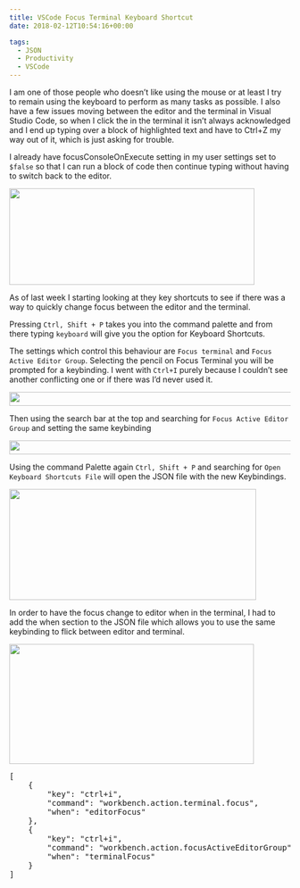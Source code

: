 ```yaml
---
title: VSCode Focus Terminal Keyboard Shortcut
date: 2018-02-12T10:54:16+00:00

tags:
  - JSON
  - Productivity
  - VSCode
---
```

I am one of those people who doesn&#8217;t like using the mouse or at least I try to remain using the keyboard to perform as many tasks as possible. I also have a few issues moving between the editor and the terminal in Visual Studio Code, so when I click the in the terminal it isn&#8217;t always acknowledged and I end up typing over a block of highlighted text and have to Ctrl+Z my way out of it, which is just asking for trouble.

I already have focusConsoleOnExecute setting in my user settings set to `$false` so that I can run a block of code then continue typing without having to switch back to the editor.

<img class="aligncenter size-full wp-image-218" src="http://millerb.co.uk/wp-content/uploads/2018/02/2018-02-12_10-18-26.png" alt="" width="439" height="173" srcset="https://millerb.co.uk/wp-content/uploads/2018/02/2018-02-12_10-18-26-300x118.png 300w, https://millerb.co.uk/wp-content/uploads/2018/02/2018-02-12_10-18-26.png 439w" sizes="(max-width: 439px) 100vw, 439px" />

As of last week I starting looking at they key shortcuts to see if there was a way to quickly change focus between the editor and the terminal.

Pressing `Ctrl, Shift + P` takes you into the command palette and from there typing `keyboard` will give you the option for Keyboard Shortcuts.

The settings which control this behaviour are `Focus terminal` and `Focus Active Editor Group`. Selecting the pencil on Focus Terminal you will be prompted for a keybinding. I went with `Ctrl+I` purely because I couldn&#8217;t see another conflicting one or if there was I&#8217;d never used it.

<img class="aligncenter size-full wp-image-219" src="http://millerb.co.uk/wp-content/uploads/2018/02/2018-02-12_10-24-15.png" alt="" width="704" height="25" srcset="https://millerb.co.uk/wp-content/uploads/2018/02/2018-02-12_10-24-15-300x11.png 300w, https://millerb.co.uk/wp-content/uploads/2018/02/2018-02-12_10-24-15.png 704w" sizes="(max-width: 704px) 100vw, 704px" />

Then using the search bar at the top and searching for `Focus Active Editor Group` and setting the same keybinding

<img class="aligncenter size-full wp-image-221" src="http://millerb.co.uk/wp-content/uploads/2018/02/2018-02-12_10-43-10.png" alt="" width="666" height="25" srcset="https://millerb.co.uk/wp-content/uploads/2018/02/2018-02-12_10-43-10-300x11.png 300w, https://millerb.co.uk/wp-content/uploads/2018/02/2018-02-12_10-43-10.png 666w" sizes="(max-width: 666px) 100vw, 666px" />

Using the command Palette again `Ctrl, Shift + P` and searching for `Open Keyboard Shortcuts File` will open the JSON file with the new Keybindings.

<img class="aligncenter size-full wp-image-222" src="http://millerb.co.uk/wp-content/uploads/2018/02/2018-02-12_10-46-01.png" alt="" width="442" height="199" srcset="https://millerb.co.uk/wp-content/uploads/2018/02/2018-02-12_10-46-01-300x135.png 300w, https://millerb.co.uk/wp-content/uploads/2018/02/2018-02-12_10-46-01.png 442w" sizes="(max-width: 442px) 100vw, 442px" />

In order to have the focus change to editor when in the terminal, I had to add the when section to the JSON file which allows you to use the same keybinding to flick between editor and terminal.

<img class="aligncenter size-full wp-image-225" src="http://millerb.co.uk/wp-content/uploads/2018/02/2018-02-12_10-51-01.png" alt="" width="438" height="215" srcset="https://millerb.co.uk/wp-content/uploads/2018/02/2018-02-12_10-51-01-300x147.png 300w, https://millerb.co.uk/wp-content/uploads/2018/02/2018-02-12_10-51-01.png 438w" sizes="(max-width: 438px) 100vw, 438px" />

<pre class="prettyprint lang-json" data-start-line="1" data-visibility="visible" data-highlight="" data-caption="">[
    {
        "key": "ctrl+i",
        "command": "workbench.action.terminal.focus",
        "when": "editorFocus"
    },
    {
        "key": "ctrl+i",
        "command": "workbench.action.focusActiveEditorGroup",
        "when": "terminalFocus"
    }
]</pre>